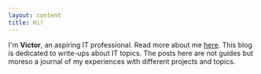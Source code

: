 ```yaml
---
layout: content
title: Hi!
---
```


I'm **Victor**, an aspiring IT professional. Read more about me [here](/about). This blog is dedicated to write-ups about IT topics. The posts here are not guides but moreso a journal of my experiences with different projects and topics. 

<!-- ## Latest Posts
<ul>
  {% for post in site.posts limit:3 %}
    <li>
      <h2><a href="{{ post.url }}">{{ post.title }}</a></h2>
      <p>{{ post.excerpt }}</p>
      <br/>
    </li>
  {% endfor %}
</ul> -->